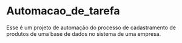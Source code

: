 # Automacao_de_tarefa
Esse é um projeto de automação do processo de cadastramento de produtos de uma base de dados no sistema de uma empresa.

